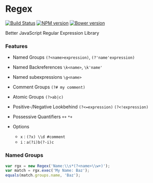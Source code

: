 # Regex

[![Build Status](https://travis-ci.org/tenbits/Regex.svg?branch=master)](https://travis-ci.org/tenbits/Regex)
[![NPM version](https://badge.fury.io/js/Regex.svg)](http://badge.fury.io/js/atma-regex)
[![Bower version](https://badge.fury.io/bo/Regex.svg)](http://badge.fury.io/bo/atma-regex)


Better JavaScript Regular Expression Library

### Features

- Named Groups `(?<name>expression)`, `(?'name'expression)`

- Named Backreferences `\k<name>`, `\k'name'`

- Named subexpressions `\g<name>`

- Comment Groups `(?# my comment)`

- Atomic Groups `(?>ab|c)`

- Positive-/Negative Lookbehind `(?<=expression)` `(?<!expression)`

- Possessive Quantifiers `++` `*+`

- Options
    + `x` : `(?x) \\d #comment`
    + `i` : `a(?i)b(?-i)c`


### Named Groups

```javascript
var rgx = new Regex('Name:\\s*(?<name>\\w+)');
var match = rgx.exec('My Name: Baz');
equals(match.groups.name, 'Baz');
```
